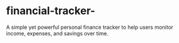 # financial-tracker-
A simple yet powerful personal finance tracker to help users monitor income, expenses, and savings over time.
